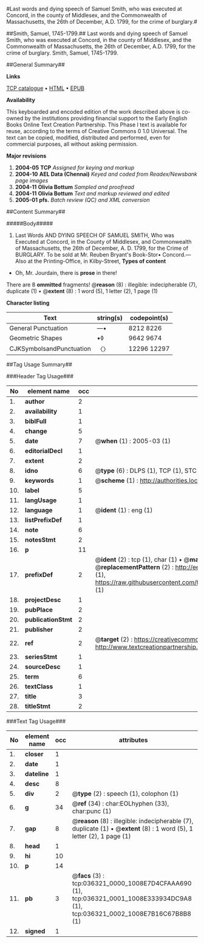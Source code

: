 #Last words and dying speech of Samuel Smith, who was executed at Concord, in the county of Middlesex, and the Commonwealth of Massachusetts, the 26th of December, A.D. 1799, for the crime of burglary.#

##Smith, Samuel, 1745-1799.##
Last words and dying speech of Samuel Smith, who was executed at Concord, in the county of Middlesex, and the Commonwealth of Massachusetts, the 26th of December, A.D. 1799, for the crime of burglary.
Smith, Samuel, 1745-1799.

##General Summary##

**Links**

[TCP catalogue](http://www.ota.ox.ac.uk/tcp/)  • 
[HTML](http://tei.it.ox.ac.uk/tcp/Texts-HTML/free/N27/N27248.html)  • 
[EPUB](http://tei.it.ox.ac.uk/tcp/Texts-EPUB/free/N27/N27248.epub)

**Availability**

This keyboarded and encoded edition of the
	       work described above is co-owned by the institutions
	       providing financial support to the Early English Books
	       Online Text Creation Partnership. This Phase I text is
	       available for reuse, according to the terms of Creative
	       Commons 0 1.0 Universal. The text can be copied,
	       modified, distributed and performed, even for
	       commercial purposes, all without asking permission.

**Major revisions**

1. __2004-05__ __TCP__ *Assigned for keying and markup*
1. __2004-10__ __AEL Data (Chennai)__ *Keyed and coded from Readex/Newsbank page images*
1. __2004-11__ __Olivia Bottum__ *Sampled and proofread*
1. __2004-11__ __Olivia Bottum__ *Text and markup reviewed and edited*
1. __2005-01__ __pfs.__ *Batch review (QC) and XML conversion*

##Content Summary##

#####Body#####

1. Last Words AND DYING SPEECH OF SAMUEL SMITH, Who was Executed at Concord, in the County of Middlesex, and Commonwealth of Massachusetts, the 26th of December, A. D. 1799, for the Crime of BURGLARY.
To be sold at Mr. Reuben Bryant's Book-Stor• Concord.—Also at the Printing-Office, in Kilby-Street, 
**Types of content**

  * Oh, Mr. Jourdain, there is **prose** in there!

There are 8 **ommitted** fragments! 
 @__reason__ (8) : illegible: indecipherable (7), duplicate (1)  •  @__extent__ (8) : 1 word (5), 1 letter (2), 1 page (1)

**Character listing**


|Text|string(s)|codepoint(s)|
|---|---|---|
|General Punctuation|—•|8212 8226|
|Geometric Shapes|▪◊|9642 9674|
|CJKSymbolsandPunctuation|〈〉|12296 12297|

##Tag Usage Summary##

###Header Tag Usage###

|No|element name|occ|attributes|
|---|---|---|---|
|1.|__author__|2||
|2.|__availability__|1||
|3.|__biblFull__|1||
|4.|__change__|5||
|5.|__date__|7| @__when__ (1) : 2005-03 (1)|
|6.|__editorialDecl__|1||
|7.|__extent__|2||
|8.|__idno__|6| @__type__ (6) : DLPS (1), TCP (1), STC (1), NOTIS (1), IMAGE-SET (1), EVANS-CITATION (1)|
|9.|__keywords__|1| @__scheme__ (1) : http://authorities.loc.gov/ (1)|
|10.|__label__|5||
|11.|__langUsage__|1||
|12.|__language__|1| @__ident__ (1) : eng (1)|
|13.|__listPrefixDef__|1||
|14.|__note__|6||
|15.|__notesStmt__|2||
|16.|__p__|11||
|17.|__prefixDef__|2| @__ident__ (2) : tcp (1), char (1)  •  @__matchPattern__ (2) : ([0-9\-]+):([0-9IVX]+) (1), (.+) (1)  •  @__replacementPattern__ (2) : http://eebo.chadwyck.com/downloadtiff?vid=$1&page=$2 (1), https://raw.githubusercontent.com/textcreationpartnership/Texts/master/tcpchars.xml#$1 (1)|
|18.|__projectDesc__|1||
|19.|__pubPlace__|2||
|20.|__publicationStmt__|2||
|21.|__publisher__|2||
|22.|__ref__|2| @__target__ (2) : https://creativecommons.org/publicdomain/zero/1.0/ (1), http://www.textcreationpartnership.org/docs/. (1)|
|23.|__seriesStmt__|1||
|24.|__sourceDesc__|1||
|25.|__term__|6||
|26.|__textClass__|1||
|27.|__title__|3||
|28.|__titleStmt__|2||


###Text Tag Usage###

|No|element name|occ|attributes|
|---|---|---|---|
|1.|__closer__|1||
|2.|__date__|1||
|3.|__dateline__|1||
|4.|__desc__|8||
|5.|__div__|2| @__type__ (2) : speech (1), colophon (1)|
|6.|__g__|34| @__ref__ (34) : char:EOLhyphen (33), char:punc (1)|
|7.|__gap__|8| @__reason__ (8) : illegible: indecipherable (7), duplicate (1)  •  @__extent__ (8) : 1 word (5), 1 letter (2), 1 page (1)|
|8.|__head__|1||
|9.|__hi__|10||
|10.|__p__|14||
|11.|__pb__|3| @__facs__ (3) : tcp:036321_0000_1008E7D4CFAAA690 (1), tcp:036321_0001_1008E333934DC9A8 (1), tcp:036321_0002_1008E7B16C67B8B8 (1)|
|12.|__signed__|1||
